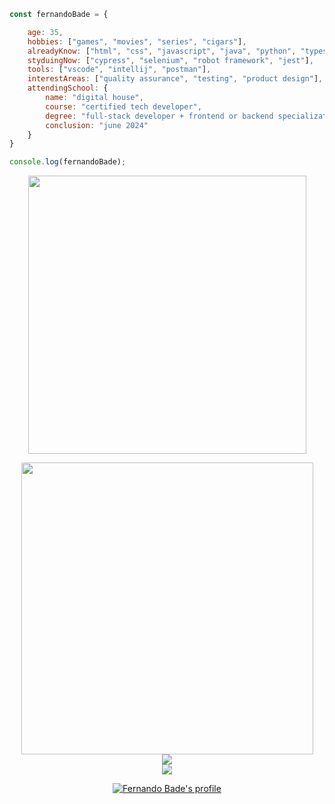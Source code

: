 ```javascript
const fernandoBade = {

    age: 35,
    hobbies: ["games", "movies", "series", "cigars"],
    alreadyKnow: ["html", "css", "javascript", "java", "python", "typescript", "node.js", "mysql", "git"],
    styduingNow: ["cypress", "selenium", "robot framework", "jest"],
    tools: ["vscode", "intellij", "postman"],
    interestAreas: ["quality assurance", "testing", "product design"],
    attendingSchool: {
        name: "digital house",
        course: "certified tech developer",
        degree: "full-stack developer + frontend or backend specialization",
        conclusion: "june 2024"
    }
}

console.log(fernandoBade);
```
<div align="center">
    <img src="https://i.giphy.com/media/OSpqk0vlZOOwo/giphy.webp" width=445>
</div>

<p></p>

<div align="center">
    <a href="https://github.com/FernandoBade/">
        <img src="https://novatorem-fernandobade.vercel.app/api/spotify"
            width=467 align="center">
    </a>
</div>
<div align="center">
    <a href="https://github.com/FernandoBade/">
        <img align="center"
            src="https://github-readme-stats.vercel.app/api?username=FernandoBade&show_icons=true&count_private=true&theme=buefy&include_all_commits=false&hide_border=true" />
    </a>
</div>


<div align="center">
    <a href="https://github.com/FernandoBade">  
        <img align="center" src="https://github-readme-stats.vercel.app/api/wakatime?username=fernandobade&line_height=35&theme=buefy&hide_border=true&custom_title=Learning%20Path%20So%20Far")](https://github.com/fernandobade/github-readme-stats)
    </a>
</div>

<div align="center">    
<p align="center">
<img src="https://komarev.com/ghpvc/?username=fernandobade&label=profile%20views%20so%20far&color=8f72db" alt="Fernando Bade's profile" />
</p>
</div>
